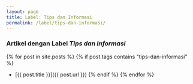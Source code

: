 ```yaml
---
layout: page
title: Label: Tips dan Informasi
permalink: /label/tips-dan-informasi/
---
```


### Artikel dengan Label *Tips dan Informasi*

{% for post in site.posts %}
  {% if post.tags contains "tips-dan-informasi" %}
  - [{{ post.title }}]({{ post.url }})
  {% endif %}
{% endfor %}

